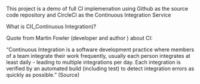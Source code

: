 This project is a demo of full CI implemenation using Github as the source code repository and CircleCI as the Continuous Integration Service

What is CI(_Continuous Integration)?

Quote from Martin Fowler (developer and author ) about CI:

“Continuous Integration is a software development practice where members of a team integrate their work frequently, usually each person integrates at least daily - leading to multiple integrations per day. Each integration is verified by an automated build (including test) to detect integration errors as quickly as possible.” (Source)


